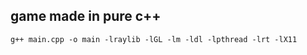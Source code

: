 
## game made in pure c++

```
g++ main.cpp -o main -lraylib -lGL -lm -ldl -lpthread -lrt -lX11
```

